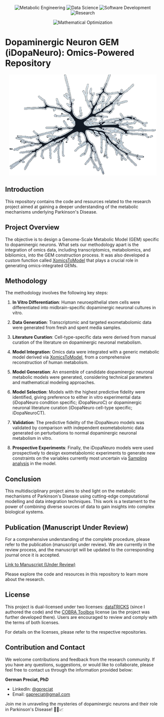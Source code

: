 <p align="center">
  <img src="https://img.shields.io/badge/Metabolic%20Engineering-Expert-green.svg" alt="Metabolic Engineering">
  <img src="https://img.shields.io/badge/Data%20Science-Expert-green.svg" alt="Data Science">
  <img src="https://img.shields.io/badge/Software%20Development-Expert-green.svg" alt="Software Development">
  <img src="https://img.shields.io/badge/Research-Expert-green.svg" alt="Research">
</p>

<p align="center">
  <img src="https://img.shields.io/badge/Mathematical%20Optimization-Enthusiast-blueviolet.svg" alt="Mathematical Optimization">
</p>

# Dopaminergic Neuron GEM (iDopaNeuro): Omics-Powered Repository

<p align="center">
  <img src="data/neuron.png" alt="Neuron">
</p>

## Introduction

This repository contains the code and resources related to the research project aimed at gaining a deeper understanding of the metabolic mechanisms underlying Parkinson's Disease. 

## Project Overview

The objective is to design a Genome-Scale Metabolic Model (GEM) specific to dopaminergic neurons. What sets our methodology apart is the integration of omics data, including transcriptomics, metabolomics, and bibliomics, into the GEM construction process. It was also developed a custom function called [XomicsToModel](https://github.com/Gpreciat/dataTRICKS/tree/main/projects/omicsDataIntegration) that plays a crucial role in generating omics-integrated GEMs.

## Methodology

The methodology involves the following key steps:

1. **In Vitro Differentiation**: Human neuroepithelial stem cells were differentiated into midbrain-specific dopaminergic neuronal cultures in vitro.

2. **Data Generation**: Transcriptomic and targeted exometabolomic data were generated from fresh and spent media samples.

3. **Literature Curation**: Cell-type-specific data were derived from manual curation of the literature on dopaminergic neuronal metabolism.

4. **Model Integration**: Omics data were integrated with a generic metabolic model derived via [XomicsToModel](https://github.com/Gpreciat/dataTRICKS/tree/main/projects/omicsDataIntegration), from a comprehensive reconstruction of human metabolism.

5. **Model Generation**: An ensemble of candidate dopaminergic neuronal metabolic models were generated, considering technical parameters and mathematical modeling approaches.

6. **Model Selection**: Models with the highest predictive fidelity were identified, giving preference to either in vitro experimental data (iDopaNeuro condition specific; iDopaNeuroC) or dopaminergic neuronal literature curation (iDopaNeuro cell-type specific; iDopaNeuroCT).

7. **Validation**: The predictive fidelity of the iDopaNeuro models was validated by comparison with independent exometabolomic data generated on perturbations to normal dopaminergic neuronal metabolism in vitro.

8. **Prospective Experiments**: Finally, the iDopaNeuro models were used prospectively to design exometabolomic experiments to generate new constraints on the variables currently most uncertain via [Sampling analysis](https://github.com/Gpreciat/dataTRICKS/tree/main/projects/samplingSolutionSpace) in the model.

## Conclusion

This multidisciplinary project aims to shed light on the metabolic mechanisms of Parkinson's Disease using cutting-edge computational modelling and data integration techniques. This work is a testament to the power of combining diverse sources of data to gain insights into complex biological systems.

## Publication (Manuscript Under Review)

For a comprehensive understanding of the complete procedure, please refer to the publication (manuscript under review). We are currently in the review process, and the manuscript will be updated to the corresponding journal once it is accepted.

[Link to Manuscript (Under Review)](https://www.biorxiv.org/content/10.1101/2021.06.30.450562v2)

Please explore the code and resources in this repository to learn more about the research.

## License

This project is dual-licensed under two licenses: [dataTRICKS](https://github.com/Gpreciat/dataTRICKS/blob/main/LICENSE.txt) (since I authored the code) and the [COBRA Toolbox](https://github.com/opencobra/cobratoolbox/tree/master/) license (as the project was further developed there). Users are encouraged to review and comply with the terms of both licenses.

For details on the licenses, please refer to the respective repositories.

## Contribution and Contact

We welcome contributions and feedback from the research community. If you have any questions, suggestions, or would like to collaborate, please feel free to contact us through the information provided below:

**German Preciat, PhD**
- LinkedIn: [@gpreciat](https://www.linkedin.com/in/gpreciat/)
- Email: gapreciat@gmail.com

Join me in unraveling the mysteries of dopaminergic neurons and their role in Parkinson's Disease! 🧠🔬📈
